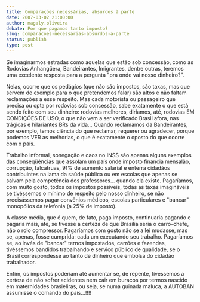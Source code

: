 ```yaml
---
title: Comparações necessárias, absurdos à parte
date: 2007-03-02 21:00:00
author: magaly.oliveira
debate: Por que pagamos tanto imposto?
slug: comparacoes-necessarias-absurdos-a-parte
status: publish 
type: post
---
```


Se imaginarmos estradas como aquelas que estão sob concessão, como as Rodovias Anhangüera, Bandeirantes, Imigrantes, dentre outras, teremos uma excelente resposta para a pergunta "pra onde vai nosso dinheiro?".   
  
Nelas, ocorre que os pedágios (que não são impostos, são taxas, mas que servem de exemplo para o que pretendemos falar) são altos e não faltam reclamações a esse respeito. Mas cada motorista ou passageiro que precisa ou opta por rodovias sob concessão, sabe exatamente o que está sendo feito com seu dinheiro: rodovias melhores, diríamos, até, rodovias EM CONDIÇÕES DE USO, o que não vem a ser verificado Brasil afora, nas trágicas e hilariantes BRs da vida... Quando reclamamos da Bandeirantes, por exemplo, temos ciência do que reclamar, requerer ou agradecer, porque podemos VER as melhorias, o que é exatamente o oposto do que ocorre com o país.  
  
Trabalho informal, sonegação e caos no INSS são apenas alguns exemplos das conseqüências que assolam um país onde imposto financia mensalão, corrupção, falcatruas, 91% de aumento salarial e enterra cidadãos contribuintes na lama da saúde pública ou em escolas que apenas se salvam pela competência dos professores... quando ela existe. Pagaríamos, com muito gosto, todos os impostos possíveis, todas as taxas imagináveis se tivéssemos o mínimo de respeito pelo nosso dinheiro, se não precisássemos pagar convênios médicos, escolas particulares e "bancar" monopólios da telefonia (a 25% de imposto).  
  
A classe média, que é quem, de fato, paga imposto, continuaria pagando e pagaria mais, até, se tivesse a certeza de que Brasília seria o carro-chefe, não o rolo compressor. Pagaríamos com gosto não se a lei mudasse, mas se, apenas, fosse cumprida: cada um executando seu trabalho. Pagaríamos se, ao invés de "bancar" ternos impostados, carrões e fazendas, tivéssemos bandidos trabalhando e serviço público de qualidade, se o Brasil correspondesse ao tanto de dinheiro que embolsa do cidadão trabalhador.  
  
Enfim, os impostos poderiam até aumentar se, de repente, tívessemos a certeza de não sofrer acidentes nem cair em buracos por termos nascido em maternidades brasieliras, ou seja, se numa guinada maluca, a AUTOBAN assumisse o comando do país...!!!!
